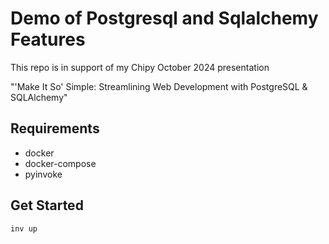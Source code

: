 # Demo of Postgresql and Sqlalchemy Features
This repo is in support of my Chipy October 2024 presentation

"'Make It So' Simple: Streamlining Web Development with PostgreSQL & SQLAlchemy"

## Requirements

- docker
- docker-compose
- pyinvoke

## Get Started

    inv up
